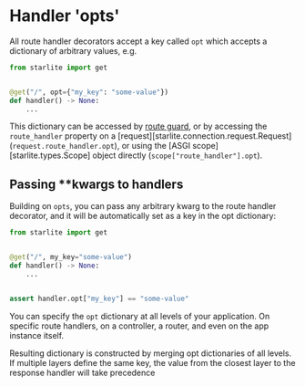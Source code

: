 # Handler 'opts'

All route handler decorators accept a key called `opt` which accepts a dictionary of arbitrary values, e.g.

```python
from starlite import get


@get("/", opt={"my_key": "some-value"})
def handler() -> None:
    ...
```

This dictionary can be accessed by [route guard](../9-guards.md), or by accessing the `route_handler` property on a
[request][starlite.connection.request.Request] (`request.route_handler.opt`), or using the
[ASGI scope][starlite.types.Scope] object directly (`scope["route_handler"].opt`).

## Passing **kwargs to handlers

Building on `opts`, you can pass any arbitrary kwarg to the route handler decorator, and it will be automatically set
as a key in the opt dictionary:

```python
from starlite import get


@get("/", my_key="some-value")
def handler() -> None:
    ...


assert handler.opt["my_key"] == "some-value"
```

You can specify the `opt` dictionary at all levels of your application. On specific route handlers, on a controller, a router, and even on the app instance itself.

Resulting dictionary is constructed by merging opt dictionaries of all levels. If multiple layers define the same key, the value from the closest layer to the response handler will take precedence
